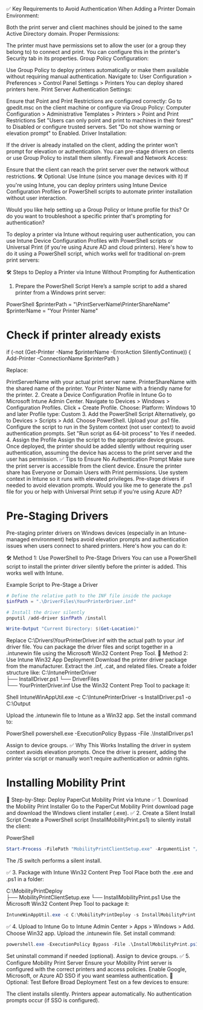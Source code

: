 
✅ Key Requirements to Avoid Authentication When Adding a Printer
Domain Environment:

Both the print server and client machines should be joined to the same Active Directory domain.
Proper Permissions:

The printer must have permissions set to allow the user (or a group they belong to) to connect and print.
You can configure this in the printer's Security tab in its properties.
Group Policy Configuration:

Use Group Policy to deploy printers automatically or make them available without requiring manual authentication.
Navigate to:
User Configuration > Preferences > Control Panel Settings > Printers
You can deploy shared printers here.
Print Server Authentication Settings:

Ensure that Point and Print Restrictions are configured correctly:
Go to gpedit.msc on the client machine or configure via Group Policy:
Computer Configuration > Administrative Templates > Printers > Point and Print Restrictions
Set "Users can only point and print to machines in their forest" to Disabled or configure trusted servers.
Set "Do not show warning or elevation prompt" to Enabled.
Driver Installation:

If the driver is already installed on the client, adding the printer won’t prompt for elevation or authentication.
You can pre-stage drivers on clients or use Group Policy to install them silently.
Firewall and Network Access:

Ensure that the client can reach the print server over the network without restrictions.
🛠️ Optional: Use Intune (since you manage devices with it)
If you're using Intune, you can deploy printers using Intune Device Configuration Profiles or PowerShell scripts to automate printer installation without user interaction.

Would you like help setting up a Group Policy or Intune profile for this? Or do you want to troubleshoot a specific printer that's prompting for authentication?




To deploy a printer via Intune without requiring user authentication, you can use Intune Device Configuration Profiles with PowerShell scripts or Universal Print (if you're using Azure AD and cloud printers). Here's how to do it using a PowerShell script, which works well for traditional on-prem print servers:

🛠️ Steps to Deploy a Printer via Intune Without Prompting for Authentication
1. Prepare the PowerShell Script
Here’s a sample script to add a shared printer from a Windows print server:




PowerShell
$printerPath = "\\PrintServerName\PrinterShareName"
$printerName = "Your Printer Name"

# Check if printer already exists
if (-not (Get-Printer -Name $printerName -ErrorAction SilentlyContinue)) {
    Add-Printer -ConnectionName $printerPath
}

Replace:

PrintServerName with your actual print server name.
PrinterShareName with the shared name of the printer.
Your Printer Name with a friendly name for the printer.
2. Create a Device Configuration Profile in Intune
Go to Microsoft Intune Admin Center.
Navigate to Devices > Windows > Configuration Profiles.
Click + Create Profile.
Choose:
Platform: Windows 10 and later
Profile type: Custom
3. Add the PowerShell Script
Alternatively, go to Devices > Scripts > Add.
Choose PowerShell.
Upload your .ps1 file.
Configure the script to run in the System context (not user context) to avoid authentication prompts.
Set "Run script as 64-bit process" to Yes if needed.
4. Assign the Profile
Assign the script to the appropriate device groups.
Once deployed, the printer should be added silently without requiring user authentication, assuming the device has access to the print server and the user has permission.
✅ Tips to Ensure No Authentication Prompt
Make sure the print server is accessible from the client device.
Ensure the printer share has Everyone or Domain Users with Print permissions.
Use system context in Intune so it runs with elevated privileges.
Pre-stage drivers if needed to avoid elevation prompts.
Would you like me to generate the .ps1 file for you or help with Universal Print setup if you're using Azure AD?

# Pre-Staging Drivers
Pre-staging printer drivers on Windows devices (especially in an Intune-managed environment) helps avoid elevation prompts and authentication issues when users connect to shared printers. Here's how you can do it:

🛠️ Method 1: Use PowerShell to Pre-Stage Drivers
You can use a PowerShell script to install the printer driver silently before the printer is added. This works well with Intune.

Example Script to Pre-Stage a Driver

```Powershell
# Define the relative path to the INF file inside the package
$infPath = ".\DriverFiles\YourPrinterDriver.inf"

# Install the driver silently
pnputil /add-driver $infPath /install

Write-Output "Current Directory: $(Get-Location)"
```

Replace C:\Drivers\YourPrinterDriver.inf with the actual path to your .inf driver file.
You can package the driver files and script together in a .intunewin file using the Microsoft Win32 Content Prep Tool.
🧰 Method 2: Use Intune Win32 App Deployment
Download the printer driver package from the manufacturer.
Extract the .inf, .cat, and related files.
Create a folder structure like:
C:\IntunePrinterDriver\
├── InstallDriver.ps1
└── DriverFiles\
    └── YourPrinterDriver.inf
Use the Win32 Content Prep Tool to package it:



Shell
IntuneWinAppUtil.exe -c C:\IntunePrinterDriver -s InstallDriver.ps1 -o C:\Output

Upload the .intunewin file to Intune as a Win32 app.
Set the install command to:



PowerShell
powershell.exe -ExecutionPolicy Bypass -File .\InstallDriver.ps1

Assign to device groups.
✅ Why This Works
Installing the driver in system context avoids elevation prompts.
Once the driver is present, adding the printer via script or manually won’t require authentication or admin rights.


# Installing Mobility Print
🧰 Step-by-Step: Deploy PaperCut Mobility Print via Intune
✅ 1. Download the Mobility Print Installer
Go to the PaperCut Mobility Print download page and download the Windows client installer (.exe).
✅ 2. Create a Silent Install Script
Create a PowerShell script (InstallMobilityPrint.ps1) to silently install the client:

PowerShell
```Powershell
Start-Process -FilePath "MobilityPrintClientSetup.exe" -ArgumentList "/S" -Wait
```

The /S switch performs a silent install.

✅ 3. Package with Intune Win32 Content Prep Tool
Place both the .exe and .ps1 in a folder:

C:\MobilityPrintDeploy\
├── MobilityPrintClientSetup.exe
└── InstallMobilityPrint.ps1
Use the Microsoft Win32 Content Prep Tool to package it:

```Powershell
IntuneWinAppUtil.exe -c C:\MobilityPrintDeploy -s InstallMobilityPrint.ps1 -o C:\Output
```

✅ 4. Upload to Intune
Go to Intune Admin Center > Apps > Windows > Add.
Choose Win32 app.
Upload the .intunewin file.
Set install command:

```Powershell
powershell.exe -ExecutionPolicy Bypass -File .\InstallMobilityPrint.ps1
```

Set uninstall command if needed (optional).
Assign to device groups.
✅ 5. Configure Mobility Print Server
Ensure your Mobility Print server is configured with the correct printers and access policies.
Enable Google, Microsoft, or Azure AD SSO if you want seamless authentication.
🧪 Optional: Test Before Broad Deployment
Test on a few devices to ensure:

The client installs silently.
Printers appear automatically.
No authentication prompts occur (if SSO is configured).